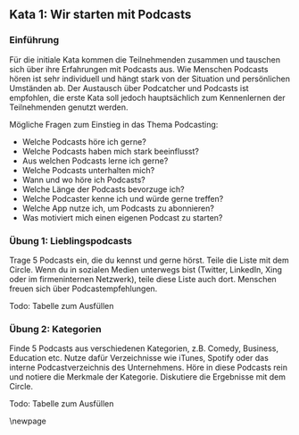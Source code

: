 ## Kata 1: Wir starten mit Podcasts

### Einführung

Für die initiale Kata kommen die Teilnehmenden zusammen und tauschen sich über ihre Erfahrungen mit Podcasts aus. Wie Menschen Podcasts hören ist sehr individuell und hängt stark von der Situation und persönlichen Umständen ab. Der Austausch über Podcatcher und Podcasts ist empfohlen, die erste Kata soll jedoch hauptsächlich zum Kennenlernen der Teilnehmenden genutzt werden.

Mögliche Fragen zum Einstieg in das Thema Podcasting:

* Welche Podcasts höre ich gerne?
* Welche Podcasts haben mich stark beeinflusst?
* Aus welchen Podcasts lerne ich gerne?
* Welche Podcasts unterhalten mich?
* Wann und wo höre ich Podcasts?
* Welche Länge der Podcasts bevorzuge ich?
* Welche Podcaster kenne ich und würde gerne treffen?
* Welche App nutze ich, um Podcasts zu abonnieren?
* Was motiviert mich einen eigenen Podcast zu starten?

### Übung 1: Lieblingspodcasts

Trage 5 Podcasts ein, die du kennst und gerne hörst. Teile die Liste mit dem Circle. Wenn du in sozialen Medien unterwegs bist (Twitter, LinkedIn, Xing oder im firmeninternen Netzwerk), teile diese Liste auch dort. Menschen freuen sich über Podcastempfehlungen.

Todo: Tabelle zum Ausfüllen




### Übung 2: Kategorien

Finde 5 Podcasts aus verschiedenen Kategorien, z.B. Comedy, Business, Education etc. Nutze dafür Verzeichnisse wie iTunes, Spotify oder das interne Podcastverzeichnis des Unternehmens. Höre in diese Podcasts rein und notiere die Merkmale der Kategorie. Diskutiere die Ergebnisse mit dem Circle.

Todo: Tabelle zum Ausfüllen

\newpage
